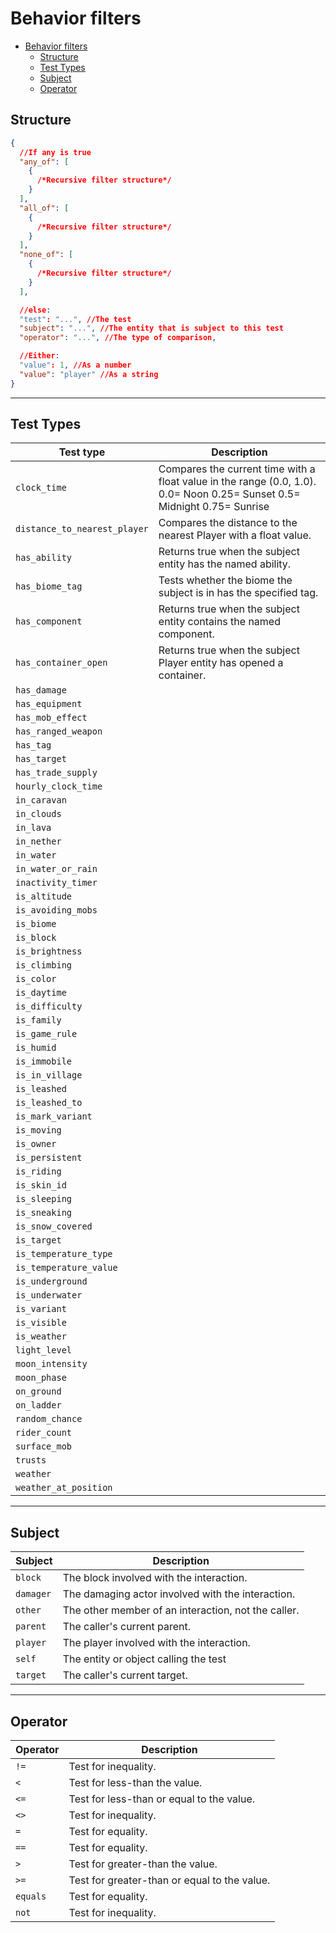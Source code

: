 # Behavior filters

- [Behavior filters](#behavior-filters)
	- [Structure](#structure)
	- [Test Types](#test-types)
	- [Subject](#subject)
	- [Operator](#operator)

## Structure

```json
{
  //If any is true
  "any_of": [
    {
      /*Recursive filter structure*/
    }
  ],
  "all_of": [
    {
      /*Recursive filter structure*/
    }
  ],
  "none_of": [
    {
      /*Recursive filter structure*/
    }
  ],

  //else:
  "test": "...", //The test
  "subject": "...", //The entity that is subject to this test
  "operator": "...", //The type of comparison,

  //Either:
  "value": 1, //As a number
  "value": "player" //As a string
}
```

---

## Test Types

| Test type                    | Description                                                                                                              |
| ---------------------------- | ------------------------------------------------------------------------------------------------------------------------ |
| `clock_time`                 | Compares the current time with a float value in the range (0.0, 1.0). 0.0= Noon 0.25= Sunset 0.5= Midnight 0.75= Sunrise |
| `distance_to_nearest_player` | Compares the distance to the nearest Player with a float value.                                                          |
| `has_ability`                | Returns true when the subject entity has the named ability.                                                              |
| `has_biome_tag`              | Tests whether the biome the subject is in has the specified tag.                                                         |
| `has_component`              | Returns true when the subject entity contains the named component.                                                       |
| `has_container_open`         | Returns true when the subject Player entity has opened a container.                                                      |
| `has_damage`                 |                                                                                                                          |
| `has_equipment`              |                                                                                                                          |
| `has_mob_effect`             |                                                                                                                          |
| `has_ranged_weapon`          |                                                                                                                          |
| `has_tag`                    |                                                                                                                          |
| `has_target`                 |                                                                                                                          |
| `has_trade_supply`           |                                                                                                                          |
| `hourly_clock_time`          |                                                                                                                          |
| `in_caravan`                 |                                                                                                                          |
| `in_clouds`                  |                                                                                                                          |
| `in_lava`                    |                                                                                                                          |
| `in_nether`                  |                                                                                                                          |
| `in_water`                   |                                                                                                                          |
| `in_water_or_rain`           |                                                                                                                          |
| `inactivity_timer`           |                                                                                                                          |
| `is_altitude`                |                                                                                                                          |
| `is_avoiding_mobs`           |                                                                                                                          |
| `is_biome`                   |                                                                                                                          |
| `is_block`                   |                                                                                                                          |
| `is_brightness`              |                                                                                                                          |
| `is_climbing`                |                                                                                                                          |
| `is_color`                   |                                                                                                                          |
| `is_daytime`                 |                                                                                                                          |
| `is_difficulty`              |                                                                                                                          |
| `is_family`                  |                                                                                                                          |
| `is_game_rule`               |                                                                                                                          |
| `is_humid`                   |                                                                                                                          |
| `is_immobile`                |                                                                                                                          |
| `is_in_village`              |                                                                                                                          |
| `is_leashed`                 |                                                                                                                          |
| `is_leashed_to`              |                                                                                                                          |
| `is_mark_variant`            |                                                                                                                          |
| `is_moving`                  |                                                                                                                          |
| `is_owner`                   |                                                                                                                          |
| `is_persistent`              |                                                                                                                          |
| `is_riding`                  |                                                                                                                          |
| `is_skin_id`                 |                                                                                                                          |
| `is_sleeping`                |                                                                                                                          |
| `is_sneaking`                |                                                                                                                          |
| `is_snow_covered`            |                                                                                                                          |
| `is_target`                  |                                                                                                                          |
| `is_temperature_type`        |                                                                                                                          |
| `is_temperature_value`       |                                                                                                                          |
| `is_underground`             |                                                                                                                          |
| `is_underwater`              |                                                                                                                          |
| `is_variant`                 |                                                                                                                          |
| `is_visible`                 |                                                                                                                          |
| `is_weather`                 |                                                                                                                          |
| `light_level`                |                                                                                                                          |
| `moon_intensity`             |                                                                                                                          |
| `moon_phase`                 |                                                                                                                          |
| `on_ground`                  |                                                                                                                          |
| `on_ladder`                  |                                                                                                                          |
| `random_chance`              |                                                                                                                          |
| `rider_count`                |                                                                                                                          |
| `surface_mob`                |                                                                                                                          |
| `trusts`                     |                                                                                                                          |
| `weather`                    |                                                                                                                          |
| `weather_at_position`        |                                                                                                                          |

---

## Subject

| Subject   | Description                                         |
| --------- | --------------------------------------------------- |
| `block`   | The block involved with the interaction.            |
| `damager` | The damaging actor involved with the interaction.   |
| `other`   | The other member of an interaction, not the caller. |
| `parent`  | The caller's current parent.                        |
| `player`  | The player involved with the interaction.           |
| `self`    | The entity or object calling the test               |
| `target`  | The caller's current target.                        |

---

## Operator

| Operator | Description                                  |
| -------- | -------------------------------------------- |
| `!=`     | Test for inequality.                         |
| `<`      | Test for less-than the value.                |
| `<=`     | Test for less-than or equal to the value.    |
| `<>`     | Test for inequality.                         |
| `=`      | Test for equality.                           |
| `==`     | Test for equality.                           |
| `>`      | Test for greater-than the value.             |
| `>=`     | Test for greater-than or equal to the value. |
| `equals` | Test for equality.                           |
| `not`    | Test for inequality.                         |
